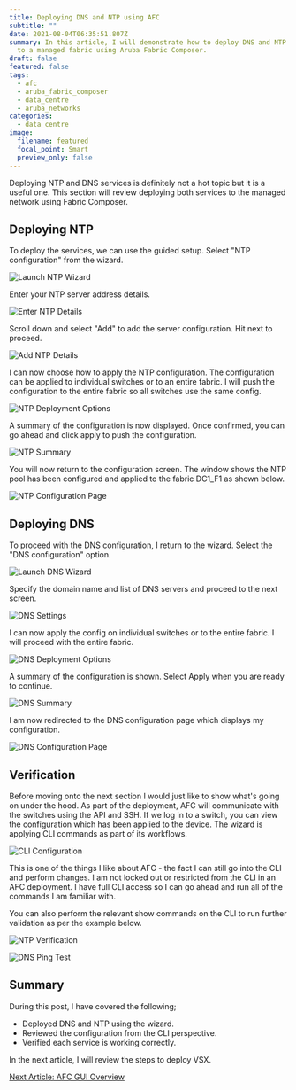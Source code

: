 ```yaml
---
title: Deploying DNS and NTP using AFC
subtitle: ""
date: 2021-08-04T06:35:51.807Z
summary: In this article, I will demonstrate how to deploy DNS and NTP services
  to a managed fabric using Aruba Fabric Composer.
draft: false
featured: false
tags:
  - afc
  - aruba_fabric_composer
  - data_centre
  - aruba_networks
categories:
  - data_centre
image:
  filename: featured
  focal_point: Smart
  preview_only: false
---
```

<!-- Google Tag Manager -->

<script>(function(w,d,s,l,i){w[l]=w[l]||[];w[l].push({'gtm.start':
new Date().getTime(),event:'gtm.js'});var f=d.getElementsByTagName(s)[0],
j=d.createElement(s),dl=l!='dataLayer'?'&l='+l:'';j.async=true;j.src=
'https://www.googletagmanager.com/gtm.js?id='+i+dl;f.parentNode.insertBefore(j,f);
})(window,document,'script','dataLayer','GTM-NWHJDNP');</script>

<!-- End Google Tag Manager -->

Deploying NTP and DNS services is definitely not a hot topic but it is a useful one. This section will review deploying both services to the managed network using Fabric Composer. 

## Deploying NTP

To deploy the services, we can use the guided setup. Select "NTP configuration" from the wizard.

![](screenshot-2021-07-08-at-11.52.46.png "Launch NTP Wizard")

Enter your NTP server address details.

![](screenshot-2021-07-08-at-11.54.05.png "Enter NTP Details")

Scroll down and select "Add" to add the server configuration. Hit next to proceed.

![](screenshot-at-jul-08-11-54-35.png "Add NTP Details")

I can now choose how to apply the NTP configuration. The configuration can be applied to individual switches or to an entire fabric. I will push the configuration to the entire fabric so all switches use the same config.

![](screenshot-2021-07-08-at-11.55.38.png "NTP Deployment Options")

A summary of the configuration is now displayed. Once confirmed, you can go ahead and click apply to push the configuration.

![](screenshot-2021-07-08-at-11.55.48.png "NTP Summary")

You will now return to the configuration screen. The window shows the NTP pool has been configured and applied to the fabric DC1_F1 as shown below.

![](screenshot-2021-07-08-at-11.56.19.png "NTP Configuration Page")

## Deploying DNS

To proceed with the DNS configuration, I return to the wizard. Select the "DNS configuration" option.

![](screenshot-2021-07-08-at-11.56.31.png "Launch DNS Wizard")

Specify the domain name and list of DNS servers and proceed to the next screen. 

![](screenshot-2021-07-08-at-11.58.11.png "DNS Settings")

I can now apply the config on individual switches or to the entire fabric. I will proceed with the entire fabric.

![](screenshot-2021-07-08-at-11.58.21.png "DNS Deployment Options")

A summary of the configuration is shown. Select Apply when you are ready to continue.

![](screenshot-2021-07-08-at-11.58.39.png "DNS Summary")

I am now redirected to the DNS configuration page which displays my configuration.

![](screenshot-2021-07-08-at-11.58.50.png "DNS Configuration Page")

## Verification

Before moving onto the next section I would just like to show what's going on under the hood. As part of the deployment, AFC will communicate with the switches using the API and SSH. If we log in to a switch, you can view the configuration which has been applied to the device. The wizard is applying CLI commands as part of its workflows. 

![](screenshot-2021-07-08-at-12.21.55.png "CLI Configuration")

This is one of the things I like about AFC -  the fact I can still go into the CLI and perform changes. I am not locked out or restricted from the CLI in an AFC deployment. I have full CLI access so I can go ahead and run all of the commands I am familiar with. 

You can also perform the relevant show commands on the CLI to run further validation as per the example below.

![](screenshot-2021-07-08-at-21.58.42.png "NTP Verification")

![](screenshot-2021-07-08-at-21.59.25.png "DNS Ping Test")

## Summary

During this post, I have covered the following;

* Deployed DNS and NTP using the wizard.
* Reviewed the configuration from the CLI perspective.
* Verified each service is working correctly.

In the next article, I will review the steps to deploy VSX.

[Next Article: AFC GUI Overview](/post/afc-vsx-deployment/)